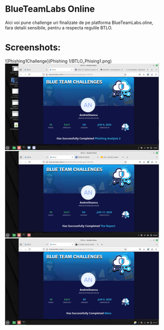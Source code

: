 # BlueTeamLabs Online
Aici voi pune challenge uri finalizate de pe platforma BlueTeamLabs.oline, fara detalii sensibile, pentru a respecta regulile BTLO.
# Screenshots:

![Phishing1Challenge](Phishing 1/BTLO_Phising1.png)
![Phishing2Challenge](Phishing2/BTLO_Phising2.png)
![ReportChallenge](Report/BTLO_Report.png)
![MetaChallenge](Meta/BTLO_Meta.png)
